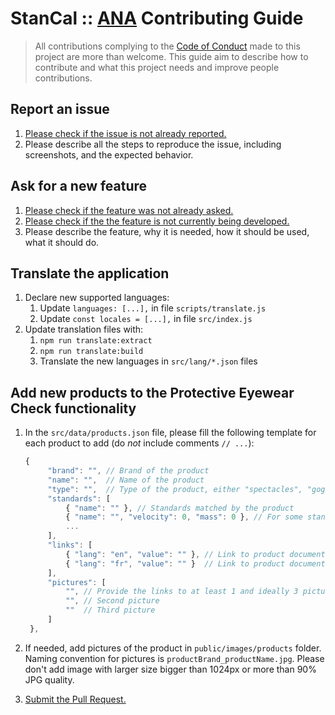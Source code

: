 # StanCal :: [ANA](https://ana.asso.fr) Contributing Guide

> All contributions complying to the [Code of Conduct](CODE_OF_CONDUCT.md) made to this project are more than welcome.
> This guide aim to describe how to contribute and what this project needs and improve people contributions.

## Report an issue

1. [Please check if the issue is not already reported.](https://github.com/anairsoft/stancal/issues?q=is%3Aissue+is%3Aopen+)
2. Please describe all the steps to reproduce the issue, including screenshots, and the expected behavior.

## Ask for a new feature

1. [Please check if the feature was not already asked.](https://github.com/anairsoft/stancal/issues?q=is%3Aissue+is%3Aopen+)
2. [Please check if the the feature is not currently being developed.](https://github.com/anairsoft/stancal/pulls?q=is%3Apr+is%3Aopen+)
3. Please describe the feature, why it is needed, how it should be used, what it should do.

## Translate the application

1. Declare new supported languages:
   1. Update `languages: [...],` in file `scripts/translate.js`
   2. Update `const locales = [...],` in file `src/index.js`
2. Update translation files with:
   1. `npm run translate:extract`
   2. `npm run translate:build`
   3. Translate the new languages in `src/lang/*.json` files

## Add new products to the Protective Eyewear Check functionality

1. In the `src/data/products.json` file, please fill the following template for each product to add (do *not* include comments `// ...`):

   ```js
   {
        "brand": "", // Brand of the product
        "name": "",  // Name of the product
        "type": "",  // Type of the product, either "spectacles", "goggles" or "faceshields"
        "standards": [
            { "name": "" }, // Standards matched by the product
            { "name": "", "velocity": 0, "mass": 0 }, // For some standards, it is needed to provide the mass and velocity of the projectile used for high velocity impact tests. velocity is in m/s and mass in kg.
            ...
        ],
        "links": [
            { "lang": "en", "value": "" }, // Link to product documentation, English
            { "lang": "fr", "value": "" }  // Link to product documentation, French
        ],
        "pictures": [
            "", // Provide the links to at least 1 and ideally 3 pictures of the product
            "", // Second picture
            ""  // Third picture
        ]
    },
    ```

2. If needed, add pictures of the product in `public/images/products` folder. Naming convention for pictures is `productBrand_productName.jpg`. Please don't add image with larger size bigger than 1024px or more than 90% JPG quality.
3. [Submit the Pull Request.](https://github.com/anairsoft/stancal/compare)